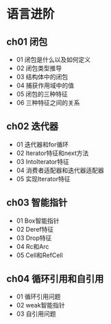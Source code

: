 # 语言进阶

## ch01 闭包

- 01 闭包是什么以及如何定义
- 02 闭包类型推导
- 03 结构体中的闭包
- 04 捕获作用域中的值
- 05 闭包的三种特征
- 06 三种特征之间的关系

## ch02 迭代器

- 01 迭代器和for循环
- 02 Iterator特征和next方法
- 03 IntoIterator特征
- 04 消费者适配器和迭代器适配器
- 05 实现Iterator特征

## ch03 智能指针

- 01 Box智能指针
- 02 Deref特征
- 03 Drop特征
- 04 Rc和Arc
- 05 Cell和RefCell

## ch04 循环引用和自引用

- 01 循环引用问题
- 02 weak智能指针
- 03 自引用问题
